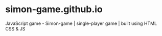 # simon-game.github.io
JavaScript game - Simon-game | single-player game | built using HTML CSS & JS
